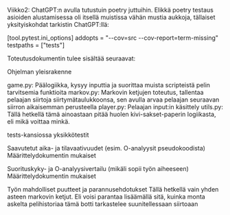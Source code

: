 Viikko2:
ChatGPT:n avulla tutustuin poetry juttuihin. Elikkä poetry testaus asioiden alustamisessa oli itsellä muistissa vähän mustia aukkoja, tällaiset yksityiskohdat tarkistin ChatGPT:llä:

[tool.pytest.ini_options]
addopts = "--cov=src --cov-report=term-missing"
testpaths = ["tests"]






Toteutusdokumentin tulee sisältää seuraavat:

Ohjelman yleisrakenne

game.py: Päälogiikka, kysyy inputtia ja suorittaa muista scripteistä pelin tarvitsemia funktioita
markov.py: Markovin ketjujen toteutus, tallentaa pelaajan siirtoja siirtymätaulukkoonsa, sen avulla arvaa pelaajan seuraavan siirron aikaisemman perusteella
player.py: Pelaajan input:in käsittely
utils.py: Tällä hetkellä tämä ainoastaan pitää huolen kivi-sakset-paperin logiikasta, eli mikä voittaa minkä.

tests-kansiossa yksikkötestit

Saavutetut aika- ja tilavaativuudet (esim. O-analyysit pseudokoodista)
Määrittelydokumentin mukaiset

Suorituskyky- ja O-analyysivertailu (mikäli sopii työn aiheeseen)
Määrittelydokumentin mukaiset


Työn mahdolliset puutteet ja parannusehdotukset
Tällä hetkellä vain yhden asteen markovin ketjut. Eli voisi parantaa lisäämällä sitä, kuinka monta askelta pelihistoriaa tämä botti tarkastelee suunitellessaan siirtoaan
